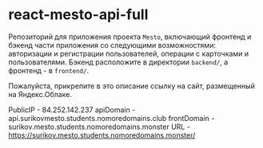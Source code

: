 # react-mesto-api-full
Репозиторий для приложения проекта `Mesto`, включающий фронтенд и бэкенд части приложения со следующими возможностями: авторизации и регистрации пользователей, операции с карточками и пользователями. Бэкенд расположите в директории `backend/`, а фронтенд - в `frontend/`. 
  
Пожалуйста, прикрепите в это описание ссылку на сайт, размещенный на Яндекс.Облаке.

PublicIP - 84.252.142.237
apiDomain - api.surikovmesto.students.nomoredomains.club
frontDomain - surikov.mesto.students.nomoredomains.monster
URL - https://surikov.mesto.students.nomoredomains.monster/
